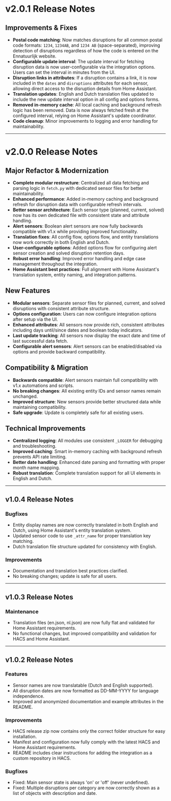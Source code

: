 # v2.0.1 Release Notes

## Improvements & Fixes

- **Postal code matching**: Now matches disruptions for all common postal code formats: `1234`, `1234AB`, and `1234 AB` (space-separated), improving detection of disruptions regardless of how the code is entered on the Ennatuurlijk website.
- **Configurable update interval**: The update interval for fetching disruption data is now user-configurable via the integration options. Users can set the interval in minutes from the UI.
- **Disruption links in attributes**: If a disruption contains a link, it is now included in the `dates` and `disruptions` attributes for each sensor, allowing direct access to the disruption details from Home Assistant.
- **Translation updates**: English and Dutch translation files updated to include the new update interval option in all config and options forms.
- **Removed in-memory cache**: All local caching and background refresh logic has been removed. Data is now always fetched fresh at the configured interval, relying on Home Assistant's update coordinator.
- **Code cleanup**: Minor improvements to logging and error handling for maintainability.

---

# v2.0.0 Release Notes

## Major Refactor & Modernization

- **Complete modular restructure**: Centralized all data fetching and parsing logic in `fetch.py` with dedicated sensor files for better maintainability.
- **Enhanced performance**: Added in-memory caching and background refresh for disruption data with configurable refresh intervals.
- **Better sensor architecture**: Each sensor type (planned, current, solved) now has its own dedicated file with consistent state and attribute handling.
- **Alert sensors**: Boolean alert sensors are now fully backwards compatible with v1.x while providing improved functionality.
- **Translation fixes**: All config flow, options flow, and entity translations now work correctly in both English and Dutch.
- **User-configurable options**: Added options flow for configuring alert sensor creation and solved disruption retention days.
- **Robust error handling**: Improved error handling and edge case management throughout the integration.
- **Home Assistant best practices**: Full alignment with Home Assistant's translation system, entity naming, and integration patterns.

## New Features

- **Modular sensors**: Separate sensor files for planned, current, and solved disruptions with consistent attribute structure.
- **Options configuration**: Users can now configure integration options after setup via the UI.
- **Enhanced attributes**: All sensors now provide rich, consistent attributes including days until/since dates and boolean today indicators.
- **Last update tracking**: All sensors now display the exact date and time of last successful data fetch.
- **Configurable alert sensors**: Alert sensors can be enabled/disabled via options and provide backward compatibility.

## Compatibility & Migration

- **Backwards compatible**: Alert sensors maintain full compatibility with v1.x automations and scripts.
- **No breaking changes**: All existing entity IDs and sensor names remain unchanged.
- **Improved structure**: New sensors provide better structured data while maintaining compatibility.
- **Safe upgrade**: Update is completely safe for all existing users.

## Technical Improvements

- **Centralized logging**: All modules use consistent `_LOGGER` for debugging and troubleshooting.
- **Improved caching**: Smart in-memory caching with background refresh prevents API rate limiting.
- **Better date handling**: Enhanced date parsing and formatting with proper month name mapping.
- **Robust translation**: Complete translation support for all UI elements in English and Dutch.

---

## v1.0.4 Release Notes

### Bugfixes

- Entity display names are now correctly translated in both English and Dutch, using Home Assistant's entity translation system.
- Updated sensor code to use `_attr_name` for proper translation key matching.
- Dutch translation file structure updated for consistency with English.

### Improvements

- Documentation and translation best practices clarified.
- No breaking changes; update is safe for all users.

---

## v1.0.3 Release Notes

### Maintenance

- Translation files (en.json, nl.json) are now fully flat and validated for Home Assistant requirements.
- No functional changes, but improved compatibility and validation for HACS and Home Assistant.

---

## v1.0.2 Release Notes

### Features

- Sensor names are now translatable (Dutch and English supported).
- All disruption dates are now formatted as DD-MM-YYYY for language independence.
- Improved and anonymized documentation and example attributes in the README.

### Improvements

- HACS release zip now contains only the correct folder structure for easy installation.
- Manifest and configuration now fully comply with the latest HACS and Home Assistant requirements.
- README includes clear instructions for adding the integration as a custom repository in HACS.

### Bugfixes

- Fixed: Main sensor state is always 'on' or 'off' (never undefined).
- Fixed: Multiple disruptions per category are now correctly shown as a list of objects with description and date.
